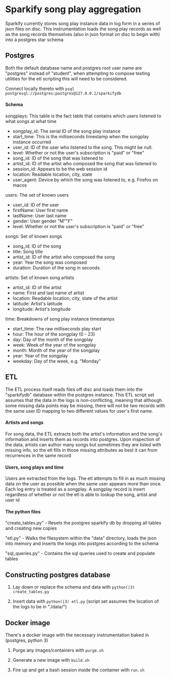 # Sparkify song play aggregation

Sparkify currently stores song play instance data in log form in a series of json files on disc.
This instrumentation loads the song play records as well as the song records themselves (also in
json format on disc to begin with) into a postgres star schema

## Postgres

Both the default database name and postgres root user name are "postgres" instead of "student",
when attempting to compose testing utilities for the etl scripting this will need to be considered.

Connect locally thereto with ```psql postgresql://postgres:postgres@127.0.0.1/sparkifydb```

#### Schema

songplays: This table is the fact table that contains which users listened to what songs at what time
  - songplay_id: The serial ID of the song play instance
  - start_time: This is the milliseconds timestamp when the songplay instance occurred
  - user_id: ID of the user who listened to the song. This might be null.
  - level: Whether or not the user's subscription is "paid" or "free"
  - song_id: ID of the song that was listened to
  - artist_id: ID of the artist who composed the song that was listened to
  - session_id: Appears to be the web session id
  - location: Readable location, city, state
  - user_agent: Device by which the song was listened to, e.g. Firefox on macos

users: The set of known users
  - user_id: ID of the user
  - firstName: User first name
  - lastName: User last name
  - gender: User gender "M"\"F"
  - level: Whether or not the user's subscription is "paid" or "free"

songs: Set of known songs
  - song_id: ID of the song
  - title: Song title
  - artist_id: ID of the artist who composed the song
  - year: Year the song was composed
  - duration: Duration of the song in seconds

artists: Set of known song artists
  - artist_id: ID of the artist
  - name: First and last name of artist
  - location: Readable location, city, state of the artist
  - latitude: Artist's latitude
  - longitude: Artist's longitude

time: Breakdowns of song play instance timestamps
  - start_time: The raw milliseconds play start
  - hour: The hour of the songplay (0 - 23)
  - day: Day of the month of the songplay
  - week: Week of the year of the songplay
  - month: Month of the year of the songplay
  - year: Year of the songplay
  - weekday: Day of the week, e.g. "Monday"

## ETL

The ETL process itself reads files off disc and loads them into the "sparkifydb" database within
the postgres instance. This ETL script set assumes that the data in the logs is non-conflicting,
meaning that although some missing data points may be missing, there will not be two records with
the same user ID mapping to two different values for user's first name.

#### Artists and songs

For song data, the ETL extracts both the artist's information and the song's information and inserts
them as records into postgres. Upon inspection of the data, artists can author many songs but sometimes
they are listed with missing info, so the etl fills in those missing attributes as best it can from
recurrences in the same record

#### Users, song plays and time

Users are extracted from the logs. The etl attempts to fill in as much missing data on the user as
possible when the same user appears more than once. Each log entry is treated as a songplay. A songplay
record is insert regardless of whether or not the etl is able to lookup the song, artist and user id

#### The python files

"create_tables.py" - Resets the postgres sparkify db by dropping all tables and creating new copies

"etl.py" - Walks the filesystem within the "data" directory, loads the json into memory and inserts the
longs into postgres according to the schema

"sql_queries.py" - Contains the sql queries used to create and populate tables

## Constructing postgres database

1) Lay down or replace the schema and data with ```python(|3) create_tables.py```

2) Insert data with ```python(|3) etl.py``` (script set assumes the location of the logs to be in "./data/<etc>")

## Docker image

There's a docker image with the necessary instrumentation baked in (postgres, python 3)

1) Purge any images/containers with ```purge.sh```

2) Generate a new image with ```build.sh```

3) Fire up and get a bash session inside the container with ```run.sh```
